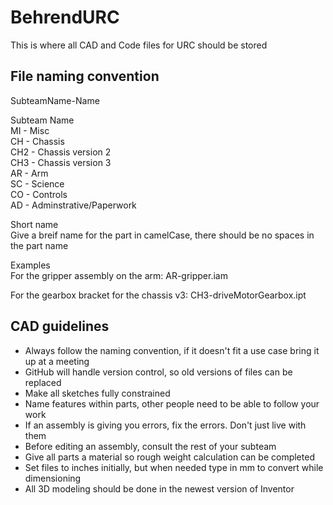 # BehrendURC
This is where all CAD and Code files for URC should be stored

## File naming convention

SubteamName-Name

Subteam Name<br />
MI - Misc<br />
CH - Chassis<br />
CH2 - Chassis version 2<br />
CH3 - Chassis version 3<br />
AR - Arm<br />
SC - Science<br />
CO - Controls<br />
AD - Adminstrative/Paperwork<br />


Short name<br />
Give a breif name for the part in camelCase, there should be no spaces in the part name<br />

Examples<br />
For the gripper assembly on the arm:
AR-gripper.iam<br />

For the gearbox bracket for the chassis v3:
CH3-driveMotorGearbox.ipt<br />

## CAD guidelines
- Always follow the naming convention, if it doesn't fit a use case bring it up at a meeting
- GitHub will handle version control, so old versions of files can be replaced
- Make all sketches fully constrained
- Name features within parts, other people need to be able to follow your work
- If an assembly is giving you errors, fix the errors.  Don't just live with them
- Before editing an assembly, consult the rest of your subteam
- Give all parts a material so rough weight calculation can be completed
- Set files to inches initially, but when needed type in mm to convert while dimensioning
- All 3D modeling should be done in  the newest version of Inventor
